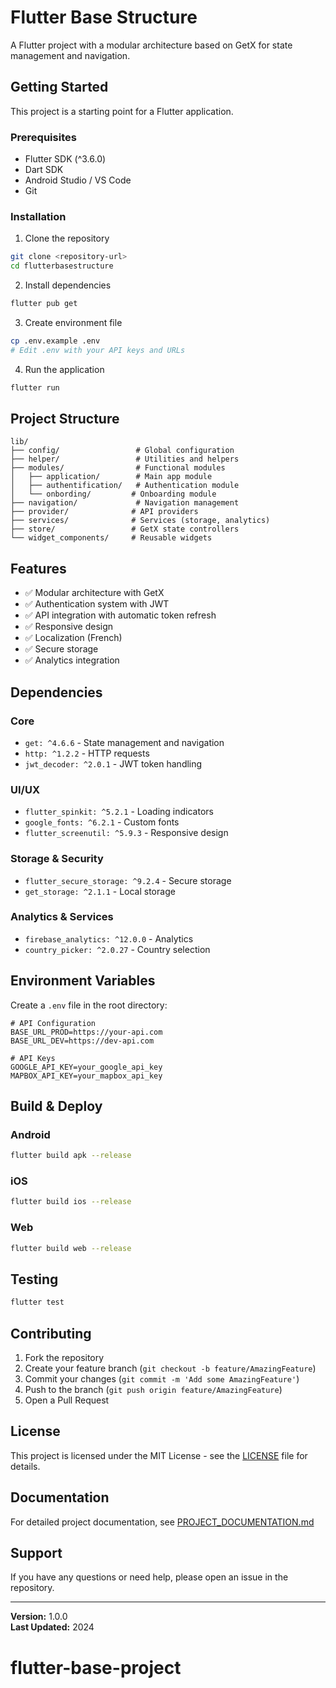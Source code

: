 # Flutter Base Structure

A Flutter project with a modular architecture based on GetX for state management and navigation.

## Getting Started

This project is a starting point for a Flutter application.

### Prerequisites

- Flutter SDK (^3.6.0)
- Dart SDK
- Android Studio / VS Code
- Git

### Installation

1. Clone the repository

```bash
git clone <repository-url>
cd flutterbasestructure
```

2. Install dependencies

```bash
flutter pub get
```

3. Create environment file

```bash
cp .env.example .env
# Edit .env with your API keys and URLs
```

4. Run the application

```bash
flutter run
```

## Project Structure

```
lib/
├── config/                 # Global configuration
├── helper/                 # Utilities and helpers
├── modules/                # Functional modules
│   ├── application/        # Main app module
│   ├── authentification/   # Authentication module
│   └── onbording/         # Onboarding module
├── navigation/             # Navigation management
├── provider/              # API providers
├── services/              # Services (storage, analytics)
├── store/                 # GetX state controllers
└── widget_components/     # Reusable widgets
```

## Features

- ✅ Modular architecture with GetX
- ✅ Authentication system with JWT
- ✅ API integration with automatic token refresh
- ✅ Responsive design
- ✅ Localization (French)
- ✅ Secure storage
- ✅ Analytics integration

## Dependencies

### Core

- `get: ^4.6.6` - State management and navigation
- `http: ^1.2.2` - HTTP requests
- `jwt_decoder: ^2.0.1` - JWT token handling

### UI/UX

- `flutter_spinkit: ^5.2.1` - Loading indicators
- `google_fonts: ^6.2.1` - Custom fonts
- `flutter_screenutil: ^5.9.3` - Responsive design

### Storage & Security

- `flutter_secure_storage: ^9.2.4` - Secure storage
- `get_storage: ^2.1.1` - Local storage

### Analytics & Services

- `firebase_analytics: ^12.0.0` - Analytics
- `country_picker: ^2.0.27` - Country selection

## Environment Variables

Create a `.env` file in the root directory:

```env
# API Configuration
BASE_URL_PROD=https://your-api.com
BASE_URL_DEV=https://dev-api.com

# API Keys
GOOGLE_API_KEY=your_google_api_key
MAPBOX_API_KEY=your_mapbox_api_key
```

## Build & Deploy

### Android

```bash
flutter build apk --release
```

### iOS

```bash
flutter build ios --release
```

### Web

```bash
flutter build web --release
```

## Testing

```bash
flutter test
```

## Contributing

1. Fork the repository
2. Create your feature branch (`git checkout -b feature/AmazingFeature`)
3. Commit your changes (`git commit -m 'Add some AmazingFeature'`)
4. Push to the branch (`git push origin feature/AmazingFeature`)
5. Open a Pull Request

## License

This project is licensed under the MIT License - see the [LICENSE](LICENSE) file for details.

## Documentation

For detailed project documentation, see [PROJECT_DOCUMENTATION.md](PROJECT_DOCUMENTATION.md)

## Support

If you have any questions or need help, please open an issue in the repository.

---

**Version:** 1.0.0  
**Last Updated:** 2024
# flutter-base-project
